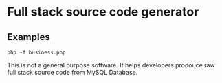 # Full stack source code generator

## Examples

    php -f business.php

This is not a general purpose software. It helps developers prodouce raw full stack source code from MySQL Database.
